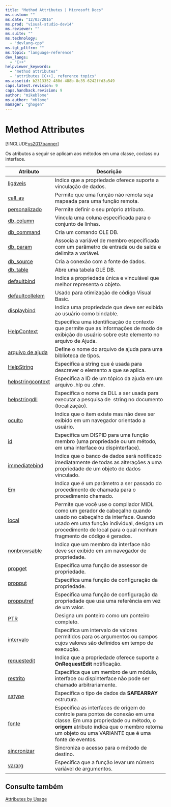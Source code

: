 ```yaml
---
title: "Method Attributes | Microsoft Docs"
ms.custom: ""
ms.date: "12/03/2016"
ms.prod: "visual-studio-dev14"
ms.reviewer: ""
ms.suite: ""
ms.technology: 
  - "devlang-cpp"
ms.tgt_pltfrm: ""
ms.topic: "language-reference"
dev_langs: 
  - "C++"
helpviewer_keywords: 
  - "method attributes"
  - "attributes [C++], reference topics"
ms.assetid: b2313352-480d-488b-8c35-6242ffd3a549
caps.latest.revision: 9
caps.handback.revision: 9
author: "mikeblome"
ms.author: "mblome"
manager: "ghogen"
---
```

# Method Attributes
[!INCLUDE[vs2017banner](../assembler/inline/includes/vs2017banner.md)]

Os atributos a seguir se aplicam aos métodos em uma classe, coclass ou interface.  
  
|Atributo|Descrição|  
|--------------|---------------|  
|[ligáveis](../windows/bindable.md)|Indica que a propriedade oferece suporte a vinculação de dados.|  
|[call\_as](../windows/call-as.md)|Permite que uma função não remota seja mapeada para uma função remota.|  
|[personalizado](../windows/custom-cpp.md)|Permite definir o seu próprio atributo.|  
|[db\_column](../windows/db-column.md)|Vincula uma coluna especificada para o conjunto de linhas.|  
|[db\_command](../windows/db-command.md)|Cria um comando OLE DB.|  
|[db\_param](../windows/db-param.md)|Associa a variável de membro especificada com um parâmetro de entrada ou de saída e delimita a variável.|  
|[db\_source](../windows/db-source.md)|Cria a conexão com a fonte de dados.|  
|[db\_table](../windows/db-table.md)|Abre uma tabela OLE DB.|  
|[defaultbind](../windows/defaultbind.md)|Indica a propriedade única e vinculável que melhor representa o objeto.|  
|[defaultcollelem](../windows/defaultcollelem.md)|Usado para otimização de código Visual Basic.|  
|[displaybind](../windows/displaybind.md)|Indica uma propriedade que deve ser exibida ao usuário como bindable.|  
|[HelpContext](../windows/helpcontext.md)|Especifica uma identificação de contexto que permite que as informações de modo de exibição do usuário sobre este elemento no arquivo de Ajuda.|  
|[arquivo de ajuda](../Topic/helpfile.md)|Define o nome do arquivo de ajuda para uma biblioteca de tipos.|  
|[HelpString](../windows/helpstring.md)|Especifica a string que é usada para descrever o elemento a que se aplica.|  
|[helpstringcontext](../windows/helpstringcontext.md)|Especifica a ID de um tópico da ajuda em um arquivo .hlp ou .chm.|  
|[helpstringdll](../windows/helpstringdll.md)|Especifica o nome da DLL a ser usada para executar a pesquisa de  string no documento \(localização\).|  
|[oculto](../Topic/hidden.md)|Indica que o item existe mas não deve ser exibido em um navegador orientado a usuário.|  
|[id](../windows/id.md)|Especifica um DISPID para uma função membro \(uma propriedade ou um método, em uma interface ou dispinterface\).|  
|[immediatebind](../windows/immediatebind.md)|Indica que o banco de dados será notificado imediatamente de todas as alterações a uma propriedade de um objeto de dados vinculado.|  
|[Em](../Topic/in%20\(C++\).md)|Indica que é um parâmetro a ser passado do procedimento de chamada para o procedimento chamado.|  
|[local](../windows/local-cpp.md)|Permite que você use o compilador MIDL como um gerador de cabeçalho quando usado no cabeçalho da interface.  Quando usado em uma função individual, designa um procedimento de local para o qual nenhum fragmento de código é gerados.|  
|[nonbrowsable](../Topic/nonbrowsable.md)|Indica que um membro da interface não deve ser exibido em um navegador de propriedade.|  
|[propget](../windows/propget.md)|Especifica uma função de assessor de propriedade.|  
|[propput](../windows/propput.md)|Especifica uma função de configuração da propriedade.|  
|[propputref](../windows/propputref.md)|Especifica uma função de configuração da propriedade que usa uma referência em vez de um valor.|  
|[PTR](../windows/ptr.md)|Designa um ponteiro como um ponteiro completo.|  
|[intervalo](../Topic/range%20\(C++\).md)|Especifica um intervalo de valores permitidos para os argumentos ou campos cujos valores são definidos em tempo de execução.|  
|[requestedit](../windows/requestedit.md)|Indica que a propriedade oferece suporte a  **OnRequestEdit** notificação.|  
|[restrito](../windows/restricted.md)|Especifica que um membro de um módulo, interface ou dispinterface não pode ser chamado arbitrariamente.|  
|[satype](../windows/satype.md)|Especifica o tipo de dados da  **SAFEARRAY** estrutura.|  
|[fonte](../Topic/source%20\(C++\).md)|Especifica as interfaces de origem do controle para pontos de conexão em uma classe.  Em uma propriedade ou método, o  **origem**  atributo indica que o membro retorna um objeto ou uma VARIANTE que é uma fonte de eventos.|  
|[sincronizar](../windows/synchronize.md)|Sincroniza o acesso para o método de destino.|  
|[vararg](../windows/vararg.md)|Especifica que a função levar um número variável de argumentos.|  
  
## Consulte também  
 [Attributes by Usage](../windows/attributes-by-usage.md)